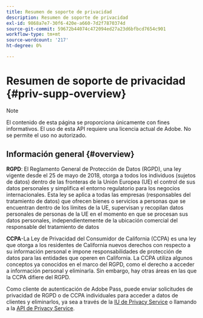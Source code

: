 ```yaml
---
title: Resumen de soporte de privacidad
description: Resumen de soporte de privacidad
exl-id: 9868a7e7-30f6-420e-a660-7d2f7870374d
source-git-commit: 59672b44074c472094ed27a23d6bfbcd7654c901
workflow-type: tm+mt
source-wordcount: '217'
ht-degree: 0%

---
```


# Resumen de soporte de privacidad {#priv-supp-overview}

>[!NOTE]
>
>El contenido de esta página se proporciona únicamente con fines informativos. El uso de esta API requiere una licencia actual de Adobe. No se permite el uso no autorizado.

## Información general {#overview}

**RGPD**: El Reglamento General de Protección de Datos (RGPD), una ley vigente desde el 25 de mayo de 2018, otorga a todos los individuos (sujetos de datos) dentro de las fronteras de la Unión Europea (UE) el control de sus datos personales y simplifica el entorno regulatorio para los negocios internacionales. Esta ley se aplica a todas las empresas (responsables del tratamiento de datos) que ofrecen bienes o servicios a personas que se encuentran dentro de los límites de la UE, supervisan y recopilan datos personales de personas de la UE en el momento en que se procesan sus datos personales, independientemente de la ubicación comercial del responsable del tratamiento de datos

**CCPA**-La Ley de Privacidad del Consumidor de California (CCPA) es una ley que otorga a los residentes de California nuevos derechos con respecto a su información personal e impone responsabilidades de protección de datos para las entidades que operen en California. La CCPA utiliza algunos conceptos ya conocidos en el marco del RGPD, como el derecho a acceder a información personal y eliminarla. Sin embargo, hay otras áreas en las que la CCPA difiere del RGPD.

Como cliente de autenticación de Adobe Pass, puede enviar solicitudes de privacidad de RGPD o de CCPA individuales para acceder a datos de clientes y eliminarlos, ya sea a través de la [IU de Privacy Service](https://www.adobe.io/apis/experiencecloud/gdpr/docs/alldocs.html#!api-specification/markdown/narrative/tutorials/privacy_service_tutorial/privacy_service_ui_tutorial.md) o llamando a la [API de Privacy Service](https://www.adobe.io/apis/experiencecloud/gdpr/docs/alldocs.html#!api-specification/markdown/narrative/tutorials/privacy_service_tutorial/privacy_service_api_tutorial.md).

<!--

>[!MORELIKETHIS]
>
>* [Privacy Services Overview](https://www.adobe.io/apis/experiencecloud/gdpr/docs/alldocs.html#!api-specification/markdown/narrative/technical_overview/privacy_service_overview/privacy_service_overview.md)
>* [Privacy Service API documentation](https://www.adobe.io/apis/experiencecloud/gdpr.html)
-->
